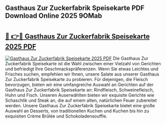 ## Gasthaus Zur Zuckerfabrik Speisekarte PDF Download Online 2025 9OMab

# <h2><a href="http://gc6y9i.nevu.top/?p=Gasthaus+Zur+Zuckerfabrik+Speisekarte">🔗 👉🔴 Gasthaus Zur Zuckerfabrik Speisekarte 2025 PDF</a></h2>

[![Gasthaus Zur Zuckerfabrik Speisekarte 2025 PDF](https://i.imgur.com/dBaPXMq.png)](http://gc6y9i.nevu.top/?p=Gasthaus+Zur+Zuckerfabrik+Speisekarte)
Die Gasthaus Zur Zuckerfabrik Speisekarte ist die Wahl zwischen einer Vielzahl von Gerichten und befriedigt Ihre Geschmackspräferenzen. Wenn Sie etwas Leichtes und Frisches suchen, empfehlen wir Ihnen, unsere Salate aus unserer Gasthaus Zur Zuckerfabrik Speisekarte zu probieren. Für diejenigen, die Fleisch bevorzugen, bieten wir eine umfangreiche Auswahl an Gerichten auf der Gasthaus Zur Zuckerfabrik Speisekarte an: Rindfleisch, Schweinefleisch, Huhn und Fisch. Unseren Auserwählten bieten wir exquisite Gerichte wie Schaschlik und Steak an, die auf einem alten, natürlichen Feuer zubereitet werden. Unsere Gasthaus Zur Zuckerfabrik Speisekarte bietet eine große Auswahl an Desserts, von traditionellen Kuchen und Kuchen bis hin zu exquisiten Crème Brûlée und Schokoladensouffle.
